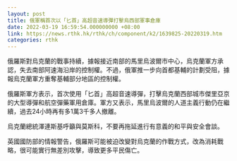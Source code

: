 ```yaml
---
layout: post
title: 俄軍稱首次以「匕首」高超音速導彈打擊烏西部軍事倉庫
date: 2022-03-19 16:59:54.000000000 +08:00
link: https://news.rthk.hk/rthk/ch/component/k2/1639825-20220319.htm
categories: rthk
---
```


俄羅斯對烏克蘭的戰事持續，據報接近南部的馬里烏波爾市中心，烏克蘭軍方承認，失去南部阿速海沿岸的控制權。不過，俄軍推一步向首都基輔的計劃受阻，據報烏克蘭軍方重奪基輔部分地區的控制權。

俄羅斯軍方表示，首次使用「匕首」高超音速導彈，打擊烏克蘭西部城市傑里亞京的大型導彈和航空彈藥軍用倉庫。軍方又表示，馬里烏波爾的人道主義行動仍在繼續，過去24小時再有多1萬3千多人撤離。

烏克蘭總統澤連斯基呼籲與莫斯科，不要再拖延進行有意義的和平與安全會談。

英國國防部的情報警告，俄羅斯可能被迫改變對烏克蘭的作戰方式，改為消耗戰略，很可能實行無差別攻擊，導致更多平民傷亡。
